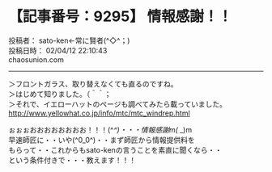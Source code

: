 # 【記事番号：9295】 情報感謝！！

投稿者： sato-ken←常に賢者(^◇^；)  
投稿日時： 02/04/12 22:10:43  
chaosunion.com

---

  
＞フロントガラス、取り替えなくても直るのですね。  
＞はじめて知りました。（＾＾；  
＞それで、イエローハットのページも調べてみたら載っていました。http://www.yellowhat.co.jp/info/mtc/mtc_windrep.html  
  
ぉぉぉおおおおおおおお！！！(^_^)・・・情報感謝m(_ _)m  
早速師匠に・・いや(^0_0^)・・まず師匠から情報提供料を  
もらって・・これからもsato-kenの言うことを素直に聞くなら・・  
という条件付きで・・・教えます！！！  
  
  
  
